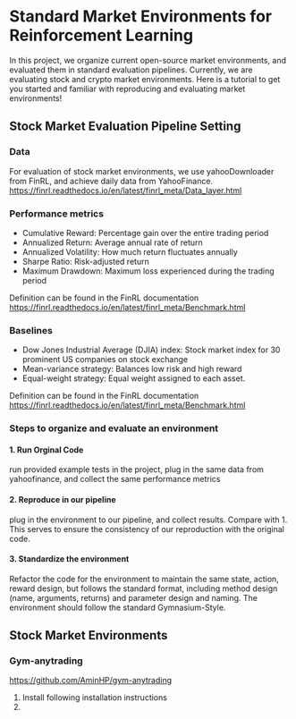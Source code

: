 # Standard Market Environments for Reinforcement Learning
In this project, we organize current open-source market environments, and evaluated them in standard evaluation pipelines. Currently, we are evaluating stock and crypto market environments. Here is a tutorial to get you started and familiar with reproducing and evaluating market environments!

## Stock Market Evaluation Pipeline Setting
### Data

For evaluation of stock market environments, we use yahooDownloader from FinRL, and achieve daily data from YahooFinance.
https://finrl.readthedocs.io/en/latest/finrl_meta/Data_layer.html

### Performance metrics

- Cumulative Reward: Percentage gain over the entire trading period
- Annualized Return: Average annual rate of return
- Annualized Volatility: How much return fluctuates annually
- Sharpe Ratio: Risk-adjusted return
- Maximum Drawdown: Maximum loss experienced during the trading period

Definition can be found in the FinRL documentation
https://finrl.readthedocs.io/en/latest/finrl_meta/Benchmark.html

### Baselines
- Dow Jones Industrial Average (DJIA) index: Stock market index for 30 prominent US companies on stock exchange
- Mean-variance strategy: Balances low risk and high reward
- Equal-weight strategy: Equal weight assigned to each asset.

Definition can be found in the FinRL documentation
https://finrl.readthedocs.io/en/latest/finrl_meta/Benchmark.html

### Steps to organize and evaluate an environment
#### 1. Run Orginal Code
run provided example tests in the project, plug in the same data from yahoofinance, and collect the same performance metrics
#### 2. Reproduce in our pipeline
plug in the environment to our pipeline, and collect results. Compare with 1. This serves to ensure the consistency of our reproduction with the original code. 
#### 3. Standardize the environment
Refactor the code for the environment to maintain the same state, action, reward design, but follows the standard format, including method design (name, arguments, returns) and parameter design and naming. The environment should follow the standard Gymnasium-Style. 
## Stock Market Environments

### Gym-anytrading
 https://github.com/AminHP/gym-anytrading

1. Install following installation instructions
2. 






